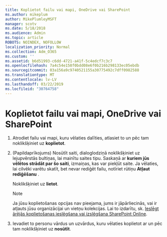 ```yaml
---
title: Koplietot failu vai mapi, OneDrive vai SharePoint
ms.author: mikeplum
author: MikePlumleyMSFT
manager: scotv
ms.date: 5/18/2018
ms.audience: Admin
ms.topic: article
ROBOTS: NOINDEX, NOFOLLOW
localization_priority: Normal
ms.collection: Adm_O365
ms.custom: ''
ms.assetid: b6d51993-c6dd-4721-a41f-5c4edcf7c3c7
ms.openlocfilehash: 7a4c54e158f0bdd08e6f0b216b298133ec05ebdb
ms.sourcegitcommit: 03a156a9c9740521155a30775492c7dff0982588
ms.translationtype: MT
ms.contentlocale: lv-LV
ms.lasthandoff: 03/22/2019
ms.locfileid: "30764758"
---
```

# <a name="share-a-file-or-folder-in-onedrive-or-sharepoint"></a>Koplietot failu vai mapi, OneDrive vai SharePoint

1. Atrodiet failu vai mapi, kuru vēlaties dalīties, atlasiet to un pēc tam noklikšķiniet uz **koplietot**.
    
2. (Papildaprīkojums) Nosūtīt saiti, dialoglodziņā noklikšķiniet uz lejupvērstās bultiņas, lai mainītu saites tipu. Saskaņā ar **kuriem jūs vēlētos strādāt par šo saiti**, izmaiņas, kas var piekļūt saite. Ja vēlaties, lai cilvēki varētu skatīt, bet nevar rediģēt failu, notīriet rūtiņu **Atļaut rediģēšanu** . 
    
    Noklikšķiniet uz **lietot**.
    
    > [!NOTE]
    > Ja jūsu koplietošanas opcijas nav pieejama, jums ir jāpārliecinās, vai ir atļauts jūsu organizācijai un vietņu kolekcijas. Lai to izdarītu, sk. [Ieslēgt ārējās koplietošanas ieslēgšana vai izslēgšana SharePoint Online](https://go.microsoft.com/fwlink/?linkid=866426). 
  
3. Ievadiet to personu vārdus un uzvārdus, kuru vēlaties koplietot ar un pēc tam noklikšķiniet uz **nosūtīt**.
    


